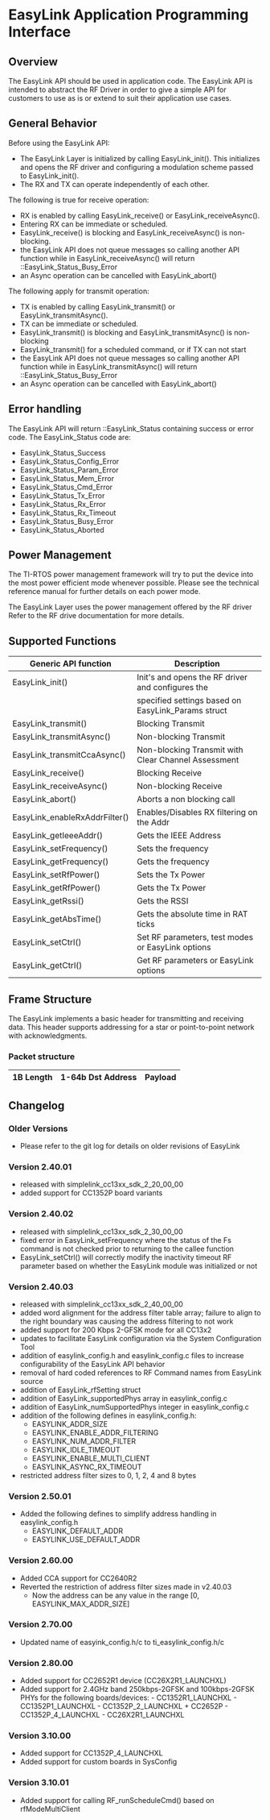 EasyLink Application Programming Interface
==========================================

Overview
--------
The EasyLink API should be used in application code. The EasyLink API is
intended to abstract the RF Driver in order to give a simple API for
customers to use as is or extend to suit their application use cases.

General Behavior
----------------
Before using the EasyLink API:
- The EasyLink Layer is initialized by calling EasyLink_init(). This
  initializes and opens the RF driver and configuring a modulation scheme
  passed to EasyLink_init().
- The RX and TX can operate independently of each other.

The following is true for receive operation:
- RX is enabled by calling EasyLink_receive() or EasyLink_receiveAsync().
- Entering RX can be immediate or scheduled.
- EasyLink_receive() is blocking and EasyLink_receiveAsync() is non-blocking.
- the EasyLink API does not queue messages so calling another API function
  while in EasyLink_receiveAsync() will return ::EasyLink_Status_Busy_Error
- an Async operation can be cancelled with EasyLink_abort()

The following apply for transmit operation:
- TX is enabled by calling EasyLink_transmit() or EasyLink_transmitAsync().
- TX can be immediate or scheduled.
- EasyLink_transmit() is blocking and EasyLink_transmitAsync() is non-blocking
- EasyLink_transmit() for a scheduled command, or if TX can not start
- the EasyLink API does not queue messages so calling another API function
  while in EasyLink_transmitAsync() will return ::EasyLink_Status_Busy_Error
- an Async operation can be cancelled with EasyLink_abort()

Error handling
--------------
The EasyLink API will return ::EasyLink_Status containing success or error
code. The EasyLink_Status code are:

- EasyLink_Status_Success
- EasyLink_Status_Config_Error
- EasyLink_Status_Param_Error
- EasyLink_Status_Mem_Error
- EasyLink_Status_Cmd_Error
- EasyLink_Status_Tx_Error
- EasyLink_Status_Rx_Error
- EasyLink_Status_Rx_Timeout
- EasyLink_Status_Busy_Error
- EasyLink_Status_Aborted

Power Management
----------------
The TI-RTOS power management framework will try to put the device into the most
power efficient mode whenever possible. Please see the technical reference
manual for further details on each power mode.

The EasyLink Layer uses the power management offered by the RF driver Refer to the RF
drive documentation for more details.

Supported Functions
-------------------

| Generic API function          | Description                                        |
|-------------------------------|----------------------------------------------------|
| EasyLink_init()               | Init's and opens the RF driver and configures the  |
|                               | specified settings based on EasyLink_Params struct |
| EasyLink_transmit()           | Blocking Transmit                                  |
| EasyLink_transmitAsync()      | Non-blocking Transmit                              |
| EasyLink_transmitCcaAsync()   | Non-blocking Transmit with Clear Channel Assessment|
| EasyLink_receive()            | Blocking Receive                                   |
| EasyLink_receiveAsync()       | Non-blocking Receive                                |
| EasyLink_abort()              | Aborts a non blocking call                         |
| EasyLink_enableRxAddrFilter() | Enables/Disables RX filtering on the Addr          |
| EasyLink_getIeeeAddr()        | Gets the IEEE Address                              |
| EasyLink_setFrequency()       | Sets the frequency                                 |
| EasyLink_getFrequency()       | Gets the frequency                                 |
| EasyLink_setRfPower()         | Sets the Tx Power                                  |
| EasyLink_getRfPower()         | Gets the Tx Power                                  |
| EasyLink_getRssi()            | Gets the RSSI                                      |
| EasyLink_getAbsTime()         | Gets the absolute time in RAT ticks                |
| EasyLink_setCtrl()            | Set RF parameters, test modes or EasyLink options  |
| EasyLink_getCtrl()            | Get RF parameters or EasyLink options              |


Frame Structure
---------------
The EasyLink implements a basic header for transmitting and receiving data. This header supports
addressing for a star or point-to-point network with acknowledgments.

### Packet structure

 | 1B Length | 1-64b Dst Address |         Payload         |
 |-----------|-------------------|-------------------------|

Changelog
---------

### Older Versions

- Please refer to the git log for details on older revisions of EasyLink

### Version 2.40.01

- released with simplelink_cc13xx_sdk_2_20_00_00
- added support for CC1352P board variants

### Version 2.40.02

- released with simplelink_cc13xx_sdk_2_30_00_00
- fixed error in EasyLink_setFrequency where the status of the Fs command is
  not checked prior to returning to the callee function
- EasyLink_setCtrl() will correctly modify the inactivity timeout RF parameter
  based on whether the EasyLink module was initialized or not

### Version 2.40.03

- released with simplelink_cc13xx_sdk_2_40_00_00
- added word alignment for the address filter table array; failure to align
  to the right boundary was causing the address filtering to not work
- added support for 200 Kbps 2-GFSK mode for all CC13x2
- updates to facilitate EasyLink configuration via the System Configuration Tool
- addition of easylink_config.h and easylink_config.c files to increase
  configurability of the EasyLink API behavior
- removal of hard coded references to RF Command names from EasyLink source
- addition of EasyLink_rfSetting struct
- addition of EasyLink_supportedPhys array in easylink_config.c
- addition of EasyLink_numSupportedPhys integer in easylink_config.c
- addition of the following defines in easylink_config.h:
    - EASYLINK_ADDR_SIZE
    - EASYLINK_ENABLE_ADDR_FILTERING
    - EASYLINK_NUM_ADDR_FILTER
    - EASYLINK_IDLE_TIMEOUT
    - EASYLINK_ENABLE_MULTI_CLIENT
    - EASYLINK_ASYNC_RX_TIMEOUT
- restricted address filter sizes to 0, 1, 2, 4 and 8 bytes

### Version 2.50.01

- Added the following defines to simplify address handling in easylink_config.h
    - EASYLINK_DEFAULT_ADDR
    - EASYLINK_USE_DEFAULT_ADDR

### Version 2.60.00

- Added CCA support for CC2640R2
- Reverted the restriction of address filter sizes made in v2.40.03
    - Now the address can be any value in the range [0, EASYLINK_MAX_ADDR_SIZE]

### Version 2.70.00

- Updated name of easyink_config.h/c to ti_easylink_config.h/c

### Version 2.80.00

- Added support for CC2652R1 device (CC26X2R1_LAUNCHXL)
- Added support for 2.4GHz band 250kbps-2GFSK and 100kbps-2GFSK PHYs for the
  following boards/devices:
      - CC1352R1_LAUNCHXL
      - CC1352P1_LAUNCHXL
      - CC1352P_2_LAUNCHXL + CC2652P
      - CC1352P_4_LAUNCHXL
      - CC26X2R1_LAUNCHXL

### Version 3.10.00

- Added support for CC1352P_4_LAUNCHXL
- Added support for custom boards in SysConfig

### Version 3.10.01

- Added support for calling RF_runScheduleCmd() based on rfModeMultiClient